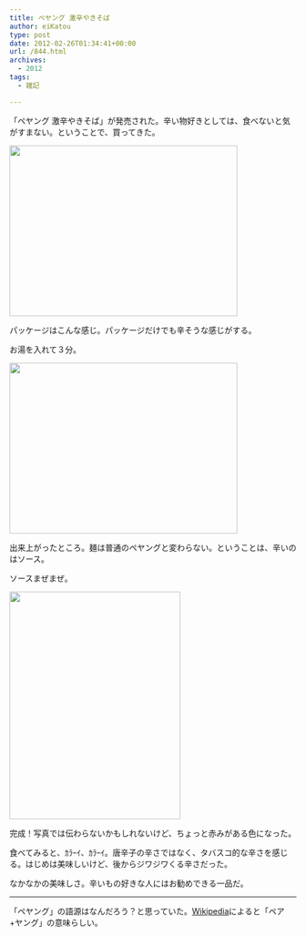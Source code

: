 ```yaml
---
title: ペヤング 激辛やきそば
author: eiKatou
type: post
date: 2012-02-26T01:34:41+00:00
url: /844.html
archives:
  - 2012
tags:
  - 雑記

---
```

「ペヤング 激辛やきそば」が発売された。辛い物好きとしては、食べないと気がすまない。ということで、買ってきた。

[<img src="./uploads/2012/02/201102_peyoung1.jpg" alt="" title="201102_peyoung1" width="400" height="300" class="alignnone size-full wp-image-846" srcset="./uploads/2012/02/201102_peyoung1.jpg 400w, ./uploads/2012/02/201102_peyoung1-300x225.jpg 300w" sizes="(max-width: 400px) 100vw, 400px" />][1]
  
パッケージはこんな感じ。パッケージだけでも辛そうな感じがする。

<!--more-->

お湯を入れて３分。
  
[<img src="./uploads/2012/02/201102_peyoung2.jpg" alt="" title="201102_peyoung2" width="400" height="300" class="alignnone size-full wp-image-847" srcset="./uploads/2012/02/201102_peyoung2.jpg 400w, ./uploads/2012/02/201102_peyoung2-300x225.jpg 300w" sizes="(max-width: 400px) 100vw, 400px" />][2]
  
出来上がったところ。麺は普通のペヤングと変わらない。ということは、辛いのはソース。

ソースまぜまぜ。
  
[<img src="./uploads/2012/02/201102_peyoung3.jpg" alt="" title="201102_peyoung3" width="300" height="400" class="alignnone size-full wp-image-845" srcset="./uploads/2012/02/201102_peyoung3.jpg 300w, ./uploads/2012/02/201102_peyoung3-225x300.jpg 225w" sizes="(max-width: 300px) 100vw, 300px" />][3]
  
完成！写真では伝わらないかもしれないけど、ちょっと赤みがある色になった。

食べてみると、ｶﾗｰｲ、ｶﾗｰｲ。唐辛子の辛さではなく、タバスコ的な辛さを感じる。はじめは美味しいけど、後からジワジワくる辛さだった。

なかなかの美味しさ。辛いもの好きな人にはお勧めできる一品だ。

* * *

「ペヤング」の語源はなんだろう？と思っていた。[Wikipedia][4]によると「ペア+ヤング」の意味らしい。

 [1]: ./uploads/2012/02/201102_peyoung1.jpg
 [2]: ./uploads/2012/02/201102_peyoung2.jpg
 [3]: ./uploads/2012/02/201102_peyoung3.jpg
 [4]: http://ja.wikipedia.org/wiki/まるか食品
